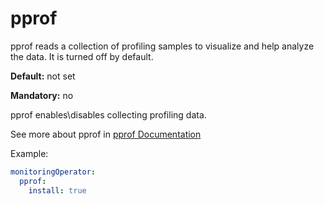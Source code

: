 # pprof

pprof reads a collection of profiling samples to visualize and help analyze the data.
It is turned off by default.

**Default:** not set

**Mandatory:** no

pprof enables\disables collecting profiling data.

See more about pprof
in [pprof Documentation](https://github.com/google/pprof/blob/main/doc/README.md)

Example:

```yaml
monitoringOperator:
  pprof:
    install: true
```
